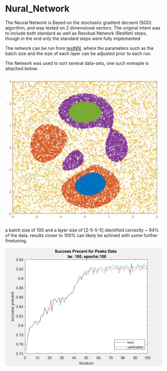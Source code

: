 # Nural_Network

The Neural Network is Based on the stochastic gradient decsent (SGD) algorithm, and was tested on 2 dimensional vectors. 
The original intent was to include both standard as well as Residual Network (ResNet) steps, though in the end only the standard steps were fully implemented

The network can be run from [testNN](https://github.com/edanyaar/Nural_Network/blob/master/test_NN.m), where the parameters such as the batch size and the size of each layer can be adjusted prior to each run. 

The Network was used to sort several data-sets, one such exmaple is attached below:

![peaks](/examples/Peaks.png)

a batch size of 100 and a layer size of [2-5-5-5] identified correctly ~ 94% of the data. results closer to 100% can likely be achived with some further finetuning.

![peaks_res](/examples/Peaks_results.png)

